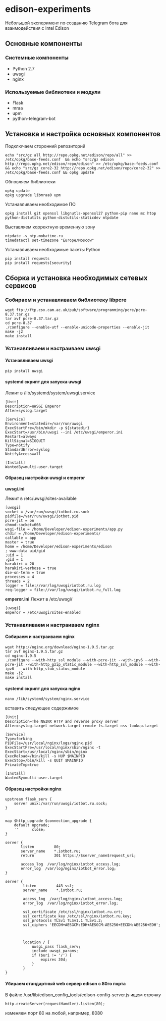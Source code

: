 # edison-experiments
Небольшой эксперимент по созданию Telegram бота для взаимодействия с Intel Edison

## Основные компоненты

### Системные компоненты

* Python 2.7
* uwsgi
* nginx

### Используемые библиотеки и модули
* Flask
* mraa
* upm
* python-telegram-bot

## Установка и настройка основных компонентов

Подключаем сторонний репозиторий

```
echo "src/gz all http://repo.opkg.net/edison/repo/all" >> /etc/opkg/base-feeds.conf  && echo "src/gz edison http://repo.opkg.net/edison/repo/edison" >> /etc/opkg/base-feeds.conf  && echo "src/gz core2-32 http://repo.opkg.net/edison/repo/core2-32" >> /etc/opkg/base-feeds.conf && opkg update
```

Обновляем библиотеки

```
opkg update
opkg upgrade libmraa0 upm
```

Устанавливаем необходимое ПО

```
opkg install git openssl libgnutls-openssl27 python-pip nano mc htop python-distutils python-distutils-staticdev ntpdate
```

Выставляем корректную временную зону

```
ntpdate -v ntp.mobatime.ru
timedatectl set-timezone "Europe/Moscow"
```

Устанавливаем необходимые пакеты Python

```
pip install requests
pip install requests[security]
```

## Сборка и установка необходимых сетевых сервисов

### Собираем и устанавливаем библиотеку libpcre

```
wget ftp://ftp.csx.cam.ac.uk/pub/software/programming/pcre/pcre-8.37.tar.gz
tar xvf pcre-8.37.tar.gz
cd pcre-8.37
./configure --enable-utf --enable-unicode-properties --enable-jit
make -j2
make install
```

### Устанавливаем и настраиваем uwsgi

#### Устанавливаем uwsgi
```
pip install uwsgi
```

#### systemd скрипт для запуска uwsgi

Лежит в /lib/systemd/system/uwsgi.service

```
[Unit]
Description=uWSGI Emperor
After=syslog.target

[Service]
Environment=statedir=/var/run/uwsgi
ExecStartPre=/bin/mkdir -p ${statedir}
ExecStart=/usr/bin/uwsgi --ini /etc/uwsgi/emperor.ini
Restart=always
KillSignal=SIGQUIT
Type=notify
StandardError=syslog
NotifyAccess=all

[Install]
WantedBy=multi-user.target
```

#### Образец настройки uwsgi и emperor

**uwsgi.ini**

Лежит в /etc/uwsgi/sites-available

```
[uwsgi]
socket = /var/run/uwsgi/iotbot.ru.sock
pidfile=/var/run/uwsgi/iotbot.pid
pcre-jit = on
chmod-socket=666
wsgi-file = /home/Developer/edison-experiments/app.py
chdir = /home/Developer/edison-experiments/
callable = app
master = true
home = /home/Developer/edison-experiments/edison
; www-data uid/gid
;uid = 1
;gid = 1
harakiri = 20
harakiri-verbose = true
die-on-term = true
processes = 4
threads = 2
logger = file://var/log/uwsgi/iotbot.ru.log
req-logger = file://var/log/uwsgi/iotbot.ru_full.log
```

**emperor.ini**
Лежит в /etc/uwsgi/
```
[uwsgi]
emperor = /etc/uwsgi/sites-enabled
```

### Устанавливаем и настраиваем nginx

#### Собираем и настраиваем nginx

```
wget http://nginx.org/download/nginx-1.9.5.tar.gz
tar xvf nginx-1.9.5.tar.gz
cd nginx-1.9.5
./configure --with-http_ssl_module --with-pcre-jit --with-ipv6 --with-pcre-jit --with-http_gzip_static_module --with-http_ssl_module --with-ipv6  --with-http_stub_status_module
make -j2
make install
```

#### systemd скрипт для запуска nginx

```
nano /lib/systemd/system/nginx.service
```
вставить следующее содержимое

```
[Unit]
Description=The NGINX HTTP and reverse proxy server
After=syslog.target network.target remote-fs.target nss-lookup.target

[Service]
Type=forking
PIDFile=/usr/local/nginx/logs/nginx.pid
ExecStartPre=/usr/local/nginx/sbin/nginx -t
ExecStart=/usr/local/nginx/sbin/nginx
ExecReload=/bin/kill -s HUP $MAINPID
ExecStop=/bin/kill -s QUIT $MAINPID
PrivateTmp=true

[Install]
WantedBy=multi-user.target
```

#### Образец настройки nginx 

```
upstream flask_serv {
    server unix:/var/run/uwsgi/iotbot.ru.sock;
}


map $http_upgrade $connection_upgrade {
    default upgrade;
    ''      close;
}

server {
       listen         80;
       server_name    *.iotbot.ru;
       return         301 https://$server_name$request_uri;
	   
	   access_log  /var/log/nginx/iotbot_access.log;
	   error_log  /var/log/nginx/iotbot_error.log;
}

server {
        listen         443 ssl;
        server_name    *.iotbot.ru;
		
		access_log  /var/log/nginx/iotbot_access.log;
		error_log  /var/log/nginx/iotbot_error.log;

        ssl_certificate /etc/ssl/nginx/iotbot.ru.crt;
        ssl_certificate_key /etc/ssl/nginx/iotbot.ru.key;
        ssl_protocols TLSv1 TLSv1.1 TLSv1.2;
        ssl_ciphers 'EECDH+AESGCM:EDH+AESGCM:AES256+EECDH:AES256+EDH';
		


        location / {
		    uwsgi_pass flask_serv;
			include uwsgi_params;
            if ($uri != '/') {
                expires 30d;
            }
        }
}
```


#### Убираем стандартный web сервер edison с 80го порта

В файле /usr/lib/edison_config_tools/edison-config-server.js ищем строчку 
```
http.createServer(requestHandler).listen(80);
```
изменяем порт 80 на любой, например, 8080



